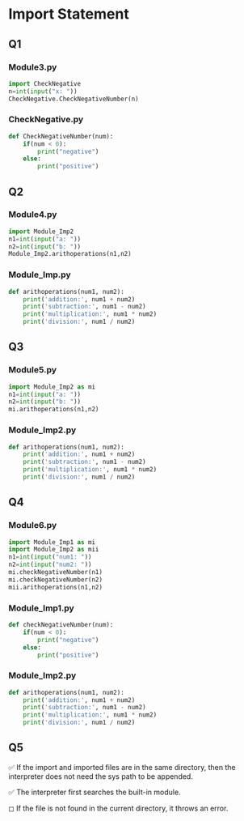 # Import Statement

## Q1

### Module3.py


```python
import CheckNegative
n=int(input("x: "))
CheckNegative.CheckNegativeNumber(n)
```

### CheckNegative.py


```python
def CheckNegativeNumber(num):
	if(num < 0):
		print("negative")
	else:
		print("positive")
```

## Q2

### Module4.py


```python
import Module_Imp2
n1=int(input("a: "))
n2=int(input("b: "))
Module_Imp2.arithoperations(n1,n2)
```

### Module_Imp.py


```python
def arithoperations(num1, num2):
	print('addition:', num1 + num2)
	print('subtraction:', num1 - num2)
	print('multiplication:', num1 * num2)
	print('division:', num1 / num2)
```

## Q3

### Module5.py


```python
import Module_Imp2 as mi
n1=int(input("a: "))
n2=int(input("b: "))
mi.arithoperations(n1,n2)
```

### Module_Imp2.py


```python
def arithoperations(num1, num2):
	print('addition:', num1 + num2)
	print('subtraction:', num1 - num2)
	print('multiplication:', num1 * num2)
	print('division:', num1 / num2)
```

## Q4

### Module6.py


```python
import Module_Imp1 as mi
import Module_Imp2 as mii
n1=int(input("num1: "))
n2=int(input("num2: "))
mi.checkNegativeNumber(n1)
mi.checkNegativeNumber(n2)
mii.arithoperations(n1,n2)
```

### Module_Imp1.py


```python
def checkNegativeNumber(num):
	if(num < 0):
		print("negative")
	else:
		print("positive")
```

### Module_Imp2.py


```python
def arithoperations(num1, num2):
	print('addition:', num1 + num2)
	print('subtraction:', num1 - num2)
	print('multiplication:', num1 * num2)
	print('division:', num1 / num2)
```

## Q5

✅ If the import and imported files are in the same directory, then the interpreter does not need the sys path to be appended.

✅ The interpreter first searches the built-in module.

◻ If the file is not found in the current directory, it throws an error.
